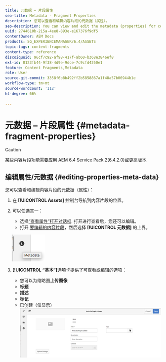 ```yaml
---
title: 元数据 – 片段属性
seo-title: Metadata - Fragment Properties
description: 您可以查看和编辑内容片段的元数据（属性）。
seo-description: You can view and edit the metadata (properties) for content fragments.
uuid: 2744610b-215a-4ee8-893e-e167376f9df5
contentOwner: AEM Docs
products: SG_EXPERIENCEMANAGER/6.4/ASSETS
topic-tags: content-fragments
content-type: reference
discoiquuid: 96cf7c92-af98-417f-ab60-b368e3846ef8
exl-id: 0123fb44-9f38-4d9e-9dce-7c9cfd4260e1
feature: Content Fragments,Metadata
role: User
source-git-commit: 3358f6b8b492ff2b5858867a1f48a57b06944b1e
workflow-type: tm+mt
source-wordcount: '112'
ht-degree: 66%

---
```


# 元数据 – 片段属性 {#metadata-fragment-properties}

>[!CAUTION]
>
>某些内容片段功能需要应用 [AEM 6.4 Service Pack 2(6.4.2.0)或更高版本](/help/release-notes/sp-release-notes.md).

## 编辑属性/元数据 {#editing-properties-meta-data}

您可以查看和编辑内容片段的元数据（属性）：

1. 在 **[!UICONTROL Assets]** 控制台导航到内容片段的位置。
1. 可以任选其一：

   * 选择[“查看属性”打开对话框](managing-assets-touch-ui.md#editing-properties). 打开进行查看后，您还可以编辑。
   * 打开 [要编辑的内容片段](content-fragments-managing.md#opening-the-fragment-editor)，然后选择 **[!UICONTROL 元数据]** 的上界。

   ![cfm-6420-06](assets/cfm-6420-06.png)

1. **[!UICONTROL “基本”]**&#x200B;选项卡提供了可查看或编辑的选项：

   * 您可以为缩略图&#x200B;**上传图像**
   * **标题**
   * **描述**
   * **标记**
   * 已创建（仅显示）
   ![cfm-6420-07](assets/cfm-6420-07.png)
